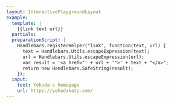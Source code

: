 ```yaml
---
layout: InteractivePlaygroundLayout
example:
  template: |
    {{link text url}}
  partials:
  preparationScript: |
    Handlebars.registerHelper("link", function(text, url) {
      text = Handlebars.Utils.escapeExpression(text);
      url = Handlebars.Utils.escapeExpression(url);
      var result = '<a href="' + url + '">' + text + "</a>";
      return new Handlebars.SafeString(result);
    });
  input:
    text: Yehuda's homepage
    url: https://yehudakatz.com/
---
```

